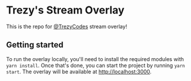 # Trezy's Stream Overlay

This is the repo for [@TrezyCodes][twitch] stream overlay!

## Getting started

To run the overlay locally, you'll need to install the required modules with `yarn install`. Once that's done, you can start the project by running `yarn start`. The overlay will be available at [http://localhost:3000](http://localhost:3000).

[twitch]: https://twitch.tv/TrezyCodes "TrezyCodes on Twitch"
